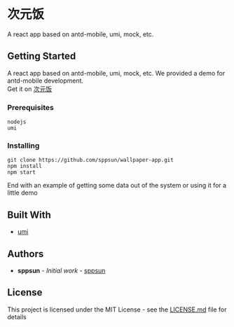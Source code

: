 # 次元饭

A react app based on antd-mobile, umi, mock, etc.

## Getting Started

A react app based on antd-mobile, umi, mock, etc. We provided a demo for antd-mobile development.
<br/>
Get it on <a href='http://m.acgnfuns.com'>次元饭</a>


### Prerequisites

```
nodejs
umi
```

### Installing

```
git clone https://github.com/sppsun/wallpaper-app.git
npm install
npm start
```

End with an example of getting some data out of the system or using it for a little demo


## Built With

* [umi](https://umijs.org)

## Authors

* **sppsun** - *Initial work* - [sppsun](https://github.com/sppsun)

## License

This project is licensed under the MIT License - see the [LICENSE.md](LICENSE.md) file for details
